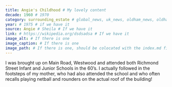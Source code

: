 ```yaml
---
title: Angie's Childhood # My lovely content
decade: 1960 # 1970
category: surrounding_estate # global_news, uk_news, oldham_news, oldham_history, towers, surrounding_estate # Always exactly one category
year: # 1975 # if we have it
source: Angie # Sheila # If we have it
link: # https://wikipedia.org/dsdsadsa # If we have it
image_alt: # If there is one
image_caption: # If there is one
image_path: # If there is one, should be colocated with the index.md file in the folder
---
```


I was brought up on Main Road, Westwood and attended both Richmond Street Infant and Junior Schools in the 60’s. I actually followed in the footsteps of my mother, who had also attended the school and who often recalls playing netball and rounders on the actual roof of the building!